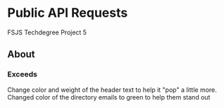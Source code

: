 # Public API Requests
 FSJS Techdegree Project 5

## About

### Exceeds 
Change color and weight of the header text to help it "pop" a little more. 
Changed color of the directory emails to green to help them stand out